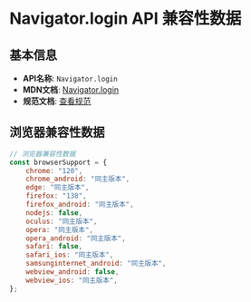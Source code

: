 # Navigator.login API 兼容性数据

## 基本信息

- **API名称**: `Navigator.login`
- **MDN文档**: [Navigator.login](https://developer.mozilla.org/docs/Web/API/Navigator/login)
- **规范文档**: [查看规范](https://w3c-fedid.github.io/login-status/#dom-navigator-login)

## 浏览器兼容性数据

```javascript
// 浏览器兼容性数据
const browserSupport = {
    chrome: "120",
    chrome_android: "同主版本",
    edge: "同主版本",
    firefox: "138",
    firefox_android: "同主版本",
    nodejs: false,
    oculus: "同主版本",
    opera: "同主版本",
    opera_android: "同主版本",
    safari: false,
    safari_ios: "同主版本",
    samsunginternet_android: "同主版本",
    webview_android: false,
    webview_ios: "同主版本",
};

```


